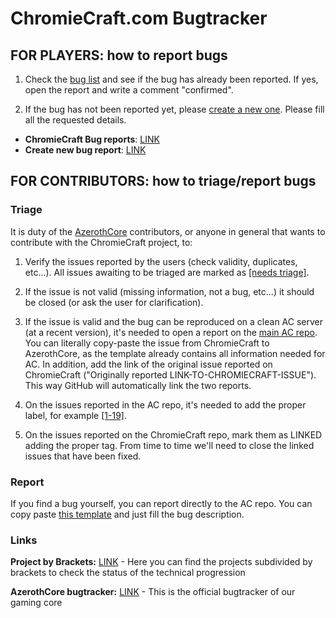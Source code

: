 # ChromieCraft.com Bugtracker

## FOR PLAYERS: how to report bugs

1) Check the [bug list](https://github.com/chromiecraft/chromiecraft/issues) and see if the bug has already been reported. If yes, open the report and write a comment "confirmed".

2) If the bug has not been reported yet, please [create a new one](https://github.com/chromiecraft/chromiecraft/issues/new). Please fill all the requested details.

- **ChromieCraft Bug reports**: [LINK](https://github.com/chromiecraft/chromiecraft/issues)
- **Create new bug report**: [LINK](https://github.com/chromiecraft/chromiecraft/issues/new)

## FOR CONTRIBUTORS: how to triage/report bugs

### Triage

It is duty of the [AzerothCore](https://www.azerothcore.org/) contributors, or anyone in general that wants to contribute with the ChromieCraft project, to:

1) Verify the issues reported by the users (check validity, duplicates, etc...). All issues awaiting to be triaged are marked as [[needs triage]](https://github.com/chromiecraft/chromiecraft/issues?q=is%3Aissue+is%3Aopen+label%3A%22needs+triage%22).

2) If the issue is not valid (missing information, not a bug, etc...) it should be closed (or ask the user for clarification).

3) If the issue is valid and the bug can be reproduced on a clean AC server (at a recent version), it's needed to open a report on the [main AC repo](https://github.com/azerothcore/azerothcore-wotlk/issues). You can literally copy-paste the issue from ChromieCraft to AzerothCore, as the template already contains all information needed for AC. In addition, add the link of the original issue reported on ChromieCraft ("Originally reported LINK-TO-CHROMIECRAFT-ISSUE"). This way GitHub will automatically link the two reports.

4) On the issues reported in the AC repo, it's needed to add the proper label, for example [[1-19]](https://github.com/azerothcore/azerothcore-wotlk/labels/1-19).

5) On the issues reported on the ChromieCraft repo, mark them as LINKED adding the proper tag. From time to time we'll need to close the linked issues that have been fixed.

### Report

If you find a bug yourself, you can report directly to the AC repo. You can copy paste [this template](https://raw.githubusercontent.com/chromiecraft/chromiecraft/main/issue_template.md) and just fill the bug description.

### Links

**Project by Brackets:** [LINK](https://github.com/azerothcore/azerothcore-wotlk/projects) - Here you can find the projects subdivided by brackets to check the status of the technical progression

**AzerothCore bugtracker:** [LINK](https://github.com/azerothcore/azerothcore-wotlk/issues) - This is the official bugtracker of our gaming core
 
